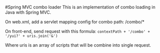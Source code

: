 #Spring MVC combo loader
This is an implementation of combo loading in Java with Spring MVC.

On web.xml, add a servlet mapping config for combo path: /combo/*

On front-end, send request with this formula:
`contextPath + '/combo' + '/yui?' + uris.join('&')`

Where uris is an array of scripts that will be combine into single request.